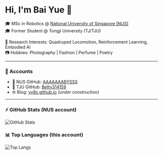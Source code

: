 # Hi, I'm Bai Yue 👋  

🎓 MSc in Robotics @ [National University of Singapore (NUS)](https://nus.edu.sg)  
🎓 Former Student @ Tongji University (TJ/TJU)  

🤖 Research Interests: Quadruped Locomotion, Reinforcement Learning, Embodied AI  
📷 Hobbies: Photography | Fashion | Perfume | Poetry  

---

### 🔗 Accounts
- 🦁 NUS GitHub: [AAAAAAABYSSS](https://github.com/AAAAAAABYSSS)  
- 🏫 TJU GitHub: [Betty314159](https://github.com/Betty314159)  
- 🌐 Blog: [yv8x.github.io](https://yv8x.github.io) *(under construction)*  

---

### ⚡ GitHub Stats (NUS account)
![GitHub Stats](https://github-readme-stats.vercel.app/api?username=AAAAAAABYSSS&show_icons=true&theme=tokyonight)

### 📊 Top Languages (this account)
![Top Langs](https://github-readme-stats.vercel.app/api/top-langs/?username=yv8x&layout=compact&theme=tokyonight)
